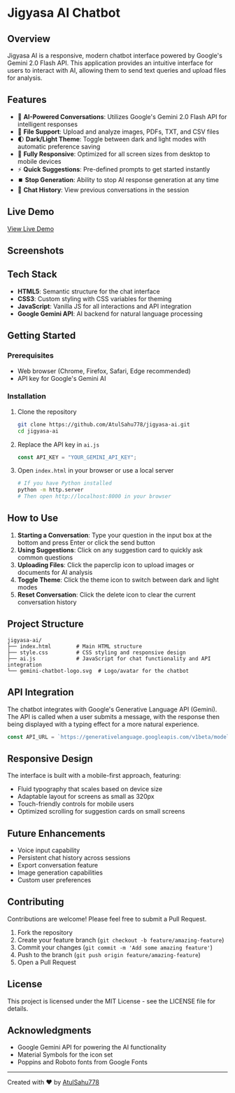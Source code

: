 # Jigyasa AI Chatbot

## Overview

Jigyasa AI is a responsive, modern chatbot interface powered by Google's Gemini 2.0 Flash API. This application provides an intuitive interface for users to interact with AI, allowing them to send text queries and upload files for analysis.

## Features

- 💬 **AI-Powered Conversations**: Utilizes Google's Gemini 2.0 Flash API for intelligent responses
- 📂 **File Support**: Upload and analyze images, PDFs, TXT, and CSV files
- 🌓 **Dark/Light Theme**: Toggle between dark and light modes with automatic preference saving
- 📱 **Fully Responsive**: Optimized for all screen sizes from desktop to mobile devices
- ⚡ **Quick Suggestions**: Pre-defined prompts to get started instantly
- ⏹️ **Stop Generation**: Ability to stop AI response generation at any time
- 🔄 **Chat History**: View previous conversations in the session

## Live Demo

[View Live Demo](https://ai-jigyasa.vercel.app/) 

## Screenshots

<!-- Add screenshots of your application here -->

## Tech Stack

- **HTML5**: Semantic structure for the chat interface
- **CSS3**: Custom styling with CSS variables for theming
- **JavaScript**: Vanilla JS for all interactions and API integration
- **Google Gemini API**: AI backend for natural language processing

## Getting Started

### Prerequisites

- Web browser (Chrome, Firefox, Safari, Edge recommended)
- API key for Google's Gemini AI

### Installation

1. Clone the repository
   ```bash
   git clone https://github.com/AtulSahu778/jigyasa-ai.git
   cd jigyasa-ai
   ```

2. Replace the API key in `ai.js`
   ```javascript
   const API_KEY = "YOUR_GEMINI_API_KEY";
   ```

3. Open `index.html` in your browser or use a local server
   ```bash
   # If you have Python installed
   python -m http.server
   # Then open http://localhost:8000 in your browser
   ```

## How to Use

1. **Starting a Conversation**: Type your question in the input box at the bottom and press Enter or click the send button
2. **Using Suggestions**: Click on any suggestion card to quickly ask common questions
3. **Uploading Files**: Click the paperclip icon to upload images or documents for AI analysis
4. **Toggle Theme**: Click the theme icon to switch between dark and light modes
5. **Reset Conversation**: Click the delete icon to clear the current conversation history

## Project Structure

```
jigyasa-ai/
├── index.html        # Main HTML structure
├── style.css         # CSS styling and responsive design
├── ai.js             # JavaScript for chat functionality and API integration
└── gemini-chatbot-logo.svg  # Logo/avatar for the chatbot
```

## API Integration

The chatbot integrates with Google's Generative Language API (Gemini). The API is called when a user submits a message, with the response then being displayed with a typing effect for a more natural experience.

```javascript
const API_URL = `https://generativelanguage.googleapis.com/v1beta/models/gemini-2.0-flash:generateContent?key=${API_KEY}`
```

## Responsive Design

The interface is built with a mobile-first approach, featuring:

- Fluid typography that scales based on device size
- Adaptable layout for screens as small as 320px
- Touch-friendly controls for mobile users
- Optimized scrolling for suggestion cards on small screens

## Future Enhancements

- Voice input capability
- Persistent chat history across sessions
- Export conversation feature
- Image generation capabilities
- Custom user preferences

## Contributing

Contributions are welcome! Please feel free to submit a Pull Request.

1. Fork the repository
2. Create your feature branch (`git checkout -b feature/amazing-feature`)
3. Commit your changes (`git commit -m 'Add some amazing feature'`)
4. Push to the branch (`git push origin feature/amazing-feature`)
5. Open a Pull Request

## License

This project is licensed under the MIT License - see the LICENSE file for details.

## Acknowledgments

- Google Gemini API for powering the AI functionality
- Material Symbols for the icon set
- Poppins and Roboto fonts from Google Fonts

---

Created with ❤️ by [AtulSahu778](https://github.com/AtulSahu778)
